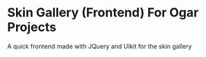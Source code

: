# Skin Gallery (Frontend) For Ogar Projects
A quick frontend made with JQuery and UIkit for the skin gallery